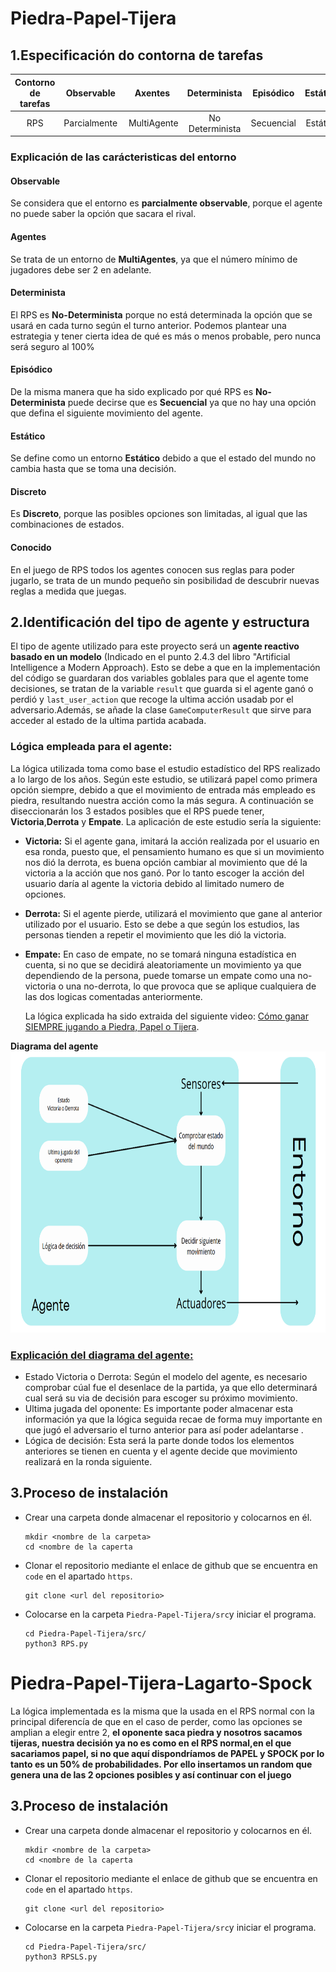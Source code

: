 # Piedra-Papel-Tijera
## 1.Especificación do contorna de tarefas
Contorno de tarefas | Observable| Axentes | Determinista | Episódico | Estático | Discreto | Coñecido
:---: | :---: | :---: | :---: | :---: | :---: | :---: | :---: |
 RPS | Parcialmente | MultiAgente | No Determinista | Secuencial | Estático |  Discreto |  Coñecido |
 ### Explicación de las carácteristicas del entorno
 #### **Observable**
 Se considera que el entorno es **parcialmente observable**, porque el agente no puede saber la opción que sacara el rival.
 #### **Agentes**
 Se trata de un entorno de **MultiAgentes**, ya que el número mínimo de jugadores debe ser 2 en adelante.
 #### **Determinista**
 El RPS es **No-Determinista** porque no está determinada la opción que se usará en cada turno según el turno anterior. Podemos plantear una estrategia y tener cierta idea de qué es más o menos probable, pero nunca será seguro al 100%
 #### **Episódico**
 De la misma manera que ha sido explicado por qué RPS es **No-Determinista** puede decirse que es **Secuencial** ya que no hay una opción que defina el siguiente movimiento del agente. 
 #### **Estático**
 Se define como un entorno **Estático** debido a que el estado del mundo no cambia hasta que se toma una decisión.
 #### **Discreto**
 Es **Discreto**, porque las posibles opciones son limitadas, al igual que las combinaciones de estados.
 #### **Conocido** 
 En el juego de RPS todos los agentes conocen sus reglas para poder jugarlo, se trata de un mundo pequeño sin posibilidad de descubrir nuevas reglas a medida que juegas.

 ## 2.Identificación del tipo de agente y estructura
 El tipo de agente utilizado para este proyecto será un **agente reactivo basado en un modelo** (Indicado en el punto 2.4.3 del libro "Artificial Intelligence a Modern Approach). Esto se debe a que en la implementación del código se guardaran dos variables goblales para que el agente tome decisiones, se tratan de la variable `result` que guarda si el agente ganó o perdió y `last_user_action` que recoge la ultima acción usadab por el adversario.Además, se añade la clase `GameComputerResult` que sirve para acceder al estado de la ultima partida acabada. 
 ### Lógica empleada para el agente:
La lógica utilizada toma como base el estudio estadístico del RPS realizado a lo largo de los años. Según este estudio, se utilizará papel como primera opción siempre, debido a que el movimiento de entrada más empleado es piedra, resultando nuestra acción como la más segura. A continuación se diseccionarán los 3 estados posibles que el RPS puede tener, **Victoria**,**Derrota** y **Empate**.
La aplicación de este estudio sería la siguiente:

+ **Victoria:** Si el agente gana, imitará la acción realizada por el usuario en esa ronda, puesto que, el pensamiento humano es que si un movimiento nos dió la derrota, es buena opción cambiar al movimiento que dé la victoria a la acción que nos ganó. Por lo tanto escoger la acción del usuario daría al agente la victoria debido al limitado numero de opciones.
  
+ **Derrota:** Si el agente pierde, utilizará el movimiento que gane al anterior utilizado por el usuario. Esto se debe a que según los estudios, las personas tienden a repetir el movimiento que les dió la victoria.
  
+ **Empate:** En caso de empate, no se tomará ninguna estadística en cuenta, si no que se decidirá aleatoriamente un movimiento ya que dependiendo de la persona, puede tomarse un empate como una no-victoria o una no-derrota, lo que provoca que se aplique cualquiera de las dos logicas comentadas anteriormente.

  La lógica explicada ha sido extraida del siguiente video: [Cómo ganar SIEMPRE jugando a Piedra, Papel o Tijera](https://www.youtube.com/watch?v=i0_Y0ll6Z08). 

**Diagrama del agente**<img src="./img/modelo_agente.png" width="900" height="450"/>

### [Explicación del diagrama del agente:](#diagrama)
 * Estado Victoria o Derrota: Según el modelo del agente, es necesario comprobar cúal fue el desenlace de la partida, ya que ello determinará cual será su via de decisión para escoger su próximo movimiento.
 * Ultima jugada del oponente: Es importante poder almacenar esta información ya que la lógica seguida recae de forma muy importante en que jugó el adversario el turno anterior para así poder adelantarse .
 * Lógica de decisión: Esta será la parte donde todos los elementos anteriores se tienen en cuenta y el agente decide que movimiento realizará en la ronda siguiente.

## 3.Proceso de instalación
 * Crear una carpeta donde almacenar el repositorio y colocarnos en él.
   ```
   mkdir <nombre de la carpeta>
   cd <nombre de la caperta
   ```
 * Clonar el repositorio mediante el enlace de github que se encuentra en `code` en el apartado `https`.
   ```
   git clone <url del repositorio>
   ```
 * Colocarse en la carpeta `Piedra-Papel-Tijera/src`y iniciar el programa.
   ```
   cd Piedra-Papel-Tijera/src/
   python3 RPS.py
   ```
   
    
 # Piedra-Papel-Tijera-Lagarto-Spock
 La lógica implementada es la misma que la usada en el RPS normal con la principal diferencía de que en el caso de perder, como las opciones se amplian a elegir entre 2, **el oponente saca piedra y nosotros sacamos tijeras, nuestra decisión ya no es como en el RPS normal,en el que sacariamos papel, si no que aquí dispondríamos de PAPEL y SPOCK por lo tanto es un 50% de probabilidades. Por ello insertamos un random que genera una de las 2 opciones posibles y así continuar con el juego** 
 
## 3.Proceso de instalación
 * Crear una carpeta donde almacenar el repositorio y colocarnos en él.
   ```
   mkdir <nombre de la carpeta>
   cd <nombre de la caperta
   ```
 * Clonar el repositorio mediante el enlace de github que se encuentra en `code` en el apartado `https`.
   ```
   git clone <url del repositorio>
   ```
 * Colocarse en la carpeta `Piedra-Papel-Tijera/src`y iniciar el programa.
   ```
   cd Piedra-Papel-Tijera/src/
   python3 RPSLS.py
   ```
